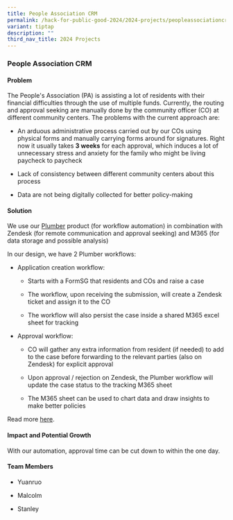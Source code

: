 ```yaml
---
title: People Association CRM
permalink: /hack-for-public-good-2024/2024-projects/peopleassociationcrm/
variant: tiptap
description: ""
third_nav_title: 2024 Projects
---
```

<h3>People Association CRM</h3>
<h4>Problem</h4>
<p>The People's Association (PA) is assisting a lot of residents with their
financial difficulties through the use of multiple funds. Currently, the
routing and approval seeking are manually done by the community officer
(CO) at different community centers. The problems with the current approach
are:</p>
<ul>
<li>
<p>An arduous administrative process carried out by our COs using physical
forms and manually carrying forms around for signatures. Right now it usually
takes <strong>3 weeks</strong> for each approval, which induces a lot of
unnecessary stress and anxiety for the family who might be living paycheck
to paycheck</p>
</li>
<li>
<p>Lack of consistency between different community centers about this process</p>
</li>
<li>
<p>Data are not being digitally collected for better policy-making</p>
</li>
</ul>
<h4>Solution</h4>
<p>We use our <a href="https://plumber.gov.sg" rel="noopener noreferrer nofollow" target="_blank">Plumber</a> product
(for workflow automation) in combination with Zendesk (for remote communication
and approval seeking) and M365 (for data storage and possible analysis)</p>
<p>In our design, we have 2 Plumber workflows:</p>
<ul>
<li>
<p>Application creation workflow:</p>
<ul>
<li>
<p>Starts with a FormSG that residents and COs and raise a case</p>
</li>
<li>
<p>The workflow, upon receiving the submission, will create a Zendesk ticket
and assign it to the CO</p>
</li>
<li>
<p>The workflow will also persist the case inside a shared M365 excel sheet
for tracking</p>
</li>
</ul>
</li>
<li>
<p>Approval workflow:</p>
<ul>
<li>
<p>CO will gather any extra information from resident (if needed) to add
to the case before forwarding to the relevant parties (also on Zendesk)
for explicit approval</p>
</li>
<li>
<p>Upon approval / rejection on Zendesk, the Plumber workflow will update
the case status to the tracking M365 sheet</p>
</li>
<li>
<p>The M365 sheet can be used to chart data and draw insights to make better
policies</p>
</li>
</ul>
</li>
</ul>
<p>Read more <a href="https://docs.google.com/presentation/d/1T5Crw7liZkdnR6Oa7U9365BV-I-66pstFv9g5xQz-zc/edit#slide=id.p" rel="noopener noreferrer nofollow" target="_blank">here</a>.</p>
<h4>Impact and Potential Growth</h4>
<p>With our automation, approval time can be cut down to within the one day.</p>
<h4>Team Members</h4>
<ul data-tight="true" class="tight">
<li>
<p>Yuanruo</p>
</li>
<li>
<p>Malcolm</p>
</li>
<li>
<p>Stanley</p>
</li>
</ul>
<p></p>